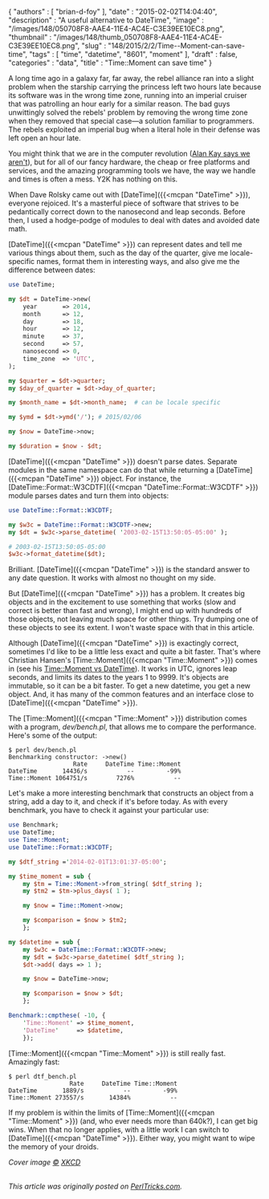 {
   "authors" : [
      "brian-d-foy"
   ],
   "date" : "2015-02-02T14:04:40",
   "description" : "A useful alternative to DateTime",
   "image" : "/images/148/050708F8-AAE4-11E4-AC4E-C3E39EE10EC8.png",
   "thumbnail" : "/images/148/thumb_050708F8-AAE4-11E4-AC4E-C3E39EE10EC8.png",
   "slug" : "148/2015/2/2/Time--Moment-can-save-time",
   "tags" : [
      "time",
      "datetime",
      "8601",
      "moment"
   ],
   "draft" : false,
   "categories" : "data",
   "title" : "Time::Moment can save time"
}


A long time ago in a galaxy far, far away, the rebel alliance ran into a slight problem when the starship carrying the princess left two hours late because its software was in the wrong time zone, running into an imperial cruiser that was patrolling an hour early for a similar reason. The bad guys unwittingly solved the rebels' problem by removing the wrong time zone when they removed that special case—a solution familiar to programmers. The rebels exploited an imperial bug when a literal hole in their defense was left open an hour late.

You might think that we are in the computer revolution ([Alan Kay says we aren't](https://www.youtube.com/watch?v=oKg1hTOQXoY)), but for all of our fancy hardware, the cheap or free platforms and services, and the amazing programming tools we have, the way we handle and times is often a mess. Y2K has nothing on this.

When Dave Rolsky came out with [DateTime]({{<mcpan "DateTime" >}}), everyone rejoiced. It's a masterful piece of software that strives to be pedantically correct down to the nanosecond and leap seconds. Before then, I used a hodge-podge of modules to deal with dates and avoided date math.

[DateTime]({{<mcpan "DateTime" >}}) can represent dates and tell me various things about them, such as the day of the quarter, give me locale-specific names, format them in interesting ways, and also give me the difference between dates:

```perl
use DateTime;

my $dt = DateTime->new(
    year       => 2014,
    month      => 12,
    day        => 18,
    hour       => 12,
    minute     => 37,
    second     => 57,
    nanosecond => 0,
    time_zone  => 'UTC',
);

my $quarter = $dt->quarter;
my $day_of_quarter = $dt->day_of_quarter;

my $month_name = $dt->month_name;  # can be locale specific

my $ymd = $dt->ymd('/'); # 2015/02/06

my $now = DateTime->now;

my $duration = $now - $dt;
```

[DateTime]({{<mcpan "DateTime" >}}) doesn't parse dates. Separate modules in the same namespace can do that while returning a [DateTime]({{<mcpan "DateTime" >}}) object. For instance, the [DateTime::Format::W3CDTF]({{<mcpan "DateTime::Format::W3CDTF" >}}) module parses dates and turn them into objects:

```perl
use DateTime::Format::W3CDTF;

my $w3c = DateTime::Format::W3CDTF->new;
my $dt = $w3c->parse_datetime( '2003-02-15T13:50:05-05:00' );

# 2003-02-15T13:50:05-05:00
$w3c->format_datetime($dt);
```

Brilliant. [DateTime]({{<mcpan "DateTime" >}}) is the standard answer to any date question. It works with almost no thought on my side.

But [DateTime]({{<mcpan "DateTime" >}}) has a problem. It creates big objects and in the excitement to use something that works (slow and correct is better than fast and wrong), I might end up with hundreds of those objects, not leaving much space for other things. Try dumping one of these objects to see its extent. I won't waste space with that in this article.

Although [DateTime]({{<mcpan "DateTime" >}}) is exactingly correct, sometimes I'd like to be a little less exact and quite a bit faster. That's where Christian Hansen's [Time::Moment]({{<mcpan "Time::Moment" >}}) comes in (see his [Time::Moment vs DateTime](http://blogs.perl.org/users/chansen/2014/08/timemoment-vs-datetime.html)). It works in UTC, ignores leap seconds, and limits its dates to the years 1 to 9999. It's objects are immutable, so it can be a bit faster. To get a new datetime, you get a new object. And, it has many of the common features and an interface close to [DateTime]({{<mcpan "DateTime" >}}).

The [Time::Moment]({{<mcpan "Time::Moment" >}}) distribution comes with a program, *dev/bench.pl*, that allows me to compare the performance. Here's some of the output:

    $ perl dev/bench.pl
    Benchmarking constructor: ->new()
                      Rate     DateTime Time::Moment
    DateTime       14436/s           --         -99%
    Time::Moment 1064751/s        7276%           --

Let's make a more interesting benchmark that constructs an object from a string, add a day to it, and check if it's before today. As with every benchmark, you have to check it against your particular use:

```perl
use Benchmark;
use DateTime;
use Time::Moment;
use DateTime::Format::W3CDTF;

my $dtf_string ='2014-02-01T13:01:37-05:00';

my $time_moment = sub {
    my $tm = Time::Moment->from_string( $dtf_string );
    my $tm2 = $tm->plus_days( 1 );

    my $now = Time::Moment->now;

    my $comparison = $now > $tm2;
    };

my $datetime = sub {
    my $w3c = DateTime::Format::W3CDTF->new;
    my $dt = $w3c->parse_datetime( $dtf_string );
    $dt->add( days => 1 );

    my $now = DateTime->now;

    my $comparison = $now > $dt;
    };

Benchmark::cmpthese( -10, {
    'Time::Moment' => $time_moment,
    'DateTime'     => $datetime,
    });
```

[Time::Moment]({{<mcpan "Time::Moment" >}}) is still really fast. Amazingly fast:

    $ perl dtf_bench.pl
                     Rate     DateTime Time::Moment
    DateTime       1889/s           --         -99%
    Time::Moment 273557/s       14384%           --

If my problem is within the limits of [Time::Moment]({{<mcpan "Time::Moment" >}}) (and, who ever needs more than 640k?), I can get big wins. When that no longer applies, with a little work I can switch to [DateTime]({{<mcpan "DateTime" >}}). Either way, you might want to wipe the memory of your droids.

*Cover image [©](https://creativecommons.org/licenses/by-nc/2.5/) [XKCD](http://xkcd.com/1179/)*

\
*This article was originally posted on [PerlTricks.com](http://perltricks.com).*
